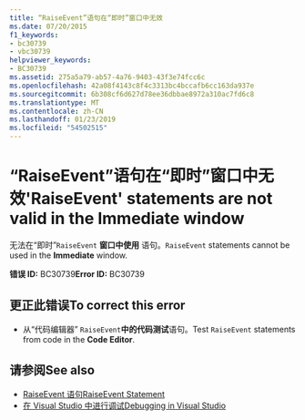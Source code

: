 ```yaml
---
title: “RaiseEvent”语句在“即时”窗口中无效
ms.date: 07/20/2015
f1_keywords:
- bc30739
- vbc30739
helpviewer_keywords:
- BC30739
ms.assetid: 275a5a79-ab57-4a76-9403-43f3e74fcc6c
ms.openlocfilehash: 42a08f4143c8f4c3313bc4bccafb6cc163da937e
ms.sourcegitcommit: 6b308cf6d627d78ee36dbbae8972a310ac7fd6c8
ms.translationtype: MT
ms.contentlocale: zh-CN
ms.lasthandoff: 01/23/2019
ms.locfileid: "54502515"
---
```

# <a name="raiseevent-statements-are-not-valid-in-the-immediate-window"></a><span data-ttu-id="514e3-102">“RaiseEvent”语句在“即时”窗口中无效</span><span class="sxs-lookup"><span data-stu-id="514e3-102">'RaiseEvent' statements are not valid in the Immediate window</span></span>
<span data-ttu-id="514e3-103">无法在“即时”`RaiseEvent`  **窗口中使用** 语句。</span><span class="sxs-lookup"><span data-stu-id="514e3-103">`RaiseEvent` statements cannot be used in the **Immediate** window.</span></span>  
  
 <span data-ttu-id="514e3-104">**错误 ID:** BC30739</span><span class="sxs-lookup"><span data-stu-id="514e3-104">**Error ID:** BC30739</span></span>  
  
## <a name="to-correct-this-error"></a><span data-ttu-id="514e3-105">更正此错误</span><span class="sxs-lookup"><span data-stu-id="514e3-105">To correct this error</span></span>  
  
-   <span data-ttu-id="514e3-106">从“代码编辑器” `RaiseEvent`**中的代码测试**语句。</span><span class="sxs-lookup"><span data-stu-id="514e3-106">Test `RaiseEvent` statements from code in the **Code Editor**.</span></span>  
  
## <a name="see-also"></a><span data-ttu-id="514e3-107">请参阅</span><span class="sxs-lookup"><span data-stu-id="514e3-107">See also</span></span>
- [<span data-ttu-id="514e3-108">RaiseEvent 语句</span><span class="sxs-lookup"><span data-stu-id="514e3-108">RaiseEvent Statement</span></span>](../../visual-basic/language-reference/statements/raiseevent-statement.md)
- [<span data-ttu-id="514e3-109">在 Visual Studio 中进行调试</span><span class="sxs-lookup"><span data-stu-id="514e3-109">Debugging in Visual Studio</span></span>](/visualstudio/debugger/debugging-in-visual-studio)
